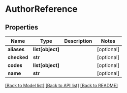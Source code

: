 # AuthorReference

## Properties
Name | Type | Description | Notes
------------ | ------------- | ------------- | -------------
**aliases** | **list[object]** |  | [optional] 
**checked** | **str** |  | [optional] 
**codes** | **list[object]** |  | [optional] 
**name** | **str** |  | [optional] 

[[Back to Model list]](../README.md#documentation-for-models) [[Back to API list]](../README.md#documentation-for-api-endpoints) [[Back to README]](../README.md)

